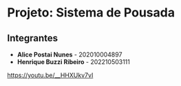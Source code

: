 # Projeto: Sistema de Pousada

## Integrantes

- **Alice Postai Nunes** - 202010004897
- **Henrique Buzzi Ribeiro** - 202210503111

https://youtu.be/__HHXUkv7vI
